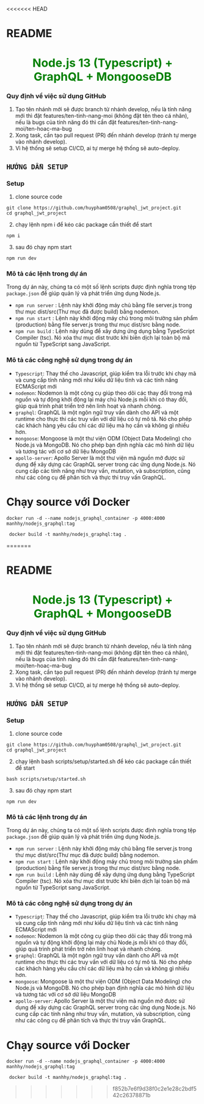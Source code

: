 <<<<<<< HEAD
# README

<h1 align="center" style="font-size: 30px; color: green">Node.js 13 (Typescript) + GraphQL + MongooseDB</h1>

### Quy định về việc sử dụng GitHub

1. Tạo tên nhánh mới sẽ được branch từ nhánh develop, nếu là tính năng mới thì đặt features/ten-tinh-nang-moi (không đặt tên theo cá nhân), nếu là bugs của tính năng đó thì cần đặt features/ten-tinh-nang-moi/ten-hoac-ma-bug
2. Xong task, cần tạo pull request (PR) đến nhánh develop (tránh tự merge vào nhánh develop).
3. Vì hệ thống sẽ setup CI/CD, ai tự merge hệ thống sẽ auto-deploy.

## `HƯỚNG DẪN SETUP`

### Setup

1. clone source code

```
git clone https://github.com/huypham0508/graphql_jwt_project.git
cd graphql_jwt_project
```

2. chạy lệnh npm i để kéo các package cần thiết để start

```shell
npm i
```

3. sau đó chạy npm start

```shell
npm run dev
```

### Mô tả các lệnh trong dự án

Trong dự án này, chúng ta có một số lệnh scripts được định nghĩa trong tệp `package.json` để giúp quản lý và phát triển ứng dụng Node.js.

- `npm run server` : Lệnh này khởi động máy chủ bằng file server.js trong thư mục dist/src(Thư mục đã được build) bằng nodemon.
- `npm run start` : Lệnh này khởi động máy chủ trong môi trường sản phẩm (production) bằng file server.js trong thư mục dist/src bằng node.
- `npm run build` : Lệnh này dùng để xây dựng ứng dụng bằng TypeScript Compiler (tsc). Nó xóa thư mục dist trước khi biên dịch lại toàn bộ mã nguồn từ TypeScript sang JavaScript.

### Mô tả các công nghệ sử dụng trong dự án

- `Typescript`: Thay thế cho Javascript, giúp kiểm tra lỗi trước khi chạy mã và cung cấp tính năng mới như kiểu dữ liệu tĩnh và các tính năng ECMAScript mới
- `nodemon`: Nodemon là một công cụ giúp theo dõi các thay đổi trong mã nguồn và tự động khởi động lại máy chủ Node.js mỗi khi có thay đổi, giúp quá trình phát triển trở nên linh hoạt và nhanh chóng.
- `graphql`: GraphQL là một ngôn ngữ truy vấn dành cho API và một runtime cho thực thi các truy vấn với dữ liệu có tự mô tả. Nó cho phép các khách hàng yêu cầu chỉ các dữ liệu mà họ cần và không gì nhiều hơn.
- `mongoose`: Mongoose là một thư viện ODM (Object Data Modeling) cho Node.js và MongoDB. Nó cho phép bạn định nghĩa các mô hình dữ liệu và tương tác với cơ sở dữ liệu MongoDB
- `apollo-server`: Apollo Server là một thư viện mã nguồn mở được sử dụng để xây dựng các GraphQL server trong các ứng dụng Node.js. Nó cung cấp các tính năng như truy vấn, mutation, và subscription, cũng như các công cụ để phân tích và thực thi truy vấn GraphQL.

# Chạy source với Docker

```shell
docker run -d --name nodejs_graphql_container -p 4000:4000 manhhy/nodejs_graphql:tag
```

```shell
 docker build -t manhhy/nodejs_graphql:tag .
```
=======
# README

<h1 align="center" style="font-size: 30px; color: green">Node.js 13 (Typescript) + GraphQL + MongooseDB</h1>

### Quy định về việc sử dụng GitHub

1. Tạo tên nhánh mới sẽ được branch từ nhánh develop, nếu là tính năng mới thì đặt features/ten-tinh-nang-moi (không đặt tên theo cá nhân), nếu là bugs của tính năng đó thì cần đặt features/ten-tinh-nang-moi/ten-hoac-ma-bug
2. Xong task, cần tạo pull request (PR) đến nhánh develop (tránh tự merge vào nhánh develop).
3. Vì hệ thống sẽ setup CI/CD, ai tự merge hệ thống sẽ auto-deploy.

## `HƯỚNG DẪN SETUP`

### Setup

1. clone source code

```
git clone https://github.com/huypham0508/graphql_jwt_project.git
cd graphql_jwt_project
```

2. chạy lệnh bash scripts/setup/started.sh để kéo các package cần thiết để start

```shell
bash scripts/setup/started.sh
```

3. sau đó chạy npm start

```shell
npm run dev
```

### Mô tả các lệnh trong dự án

Trong dự án này, chúng ta có một số lệnh scripts được định nghĩa trong tệp `package.json` để giúp quản lý và phát triển ứng dụng Node.js.

- `npm run server` : Lệnh này khởi động máy chủ bằng file server.js trong thư mục dist/src(Thư mục đã được build) bằng nodemon.
- `npm run start` : Lệnh này khởi động máy chủ trong môi trường sản phẩm (production) bằng file server.js trong thư mục dist/src bằng node.
- `npm run build` : Lệnh này dùng để xây dựng ứng dụng bằng TypeScript Compiler (tsc). Nó xóa thư mục dist trước khi biên dịch lại toàn bộ mã nguồn từ TypeScript sang JavaScript.

### Mô tả các công nghệ sử dụng trong dự án

- `Typescript`: Thay thế cho Javascript, giúp kiểm tra lỗi trước khi chạy mã và cung cấp tính năng mới như kiểu dữ liệu tĩnh và các tính năng ECMAScript mới
- `nodemon`: Nodemon là một công cụ giúp theo dõi các thay đổi trong mã nguồn và tự động khởi động lại máy chủ Node.js mỗi khi có thay đổi, giúp quá trình phát triển trở nên linh hoạt và nhanh chóng.
- `graphql`: GraphQL là một ngôn ngữ truy vấn dành cho API và một runtime cho thực thi các truy vấn với dữ liệu có tự mô tả. Nó cho phép các khách hàng yêu cầu chỉ các dữ liệu mà họ cần và không gì nhiều hơn.
- `mongoose`: Mongoose là một thư viện ODM (Object Data Modeling) cho Node.js và MongoDB. Nó cho phép bạn định nghĩa các mô hình dữ liệu và tương tác với cơ sở dữ liệu MongoDB
- `apollo-server`: Apollo Server là một thư viện mã nguồn mở được sử dụng để xây dựng các GraphQL server trong các ứng dụng Node.js. Nó cung cấp các tính năng như truy vấn, mutation, và subscription, cũng như các công cụ để phân tích và thực thi truy vấn GraphQL.

# Chạy source với Docker

```shell
docker run -d --name nodejs_graphql_container -p 4000:4000 manhhy/nodejs_graphql:tag
```

```shell
 docker build -t manhhy/nodejs_graphql:tag .
```
>>>>>>> f852b7e6f9d38f0c2e1e28c2bdf542c26378871b
